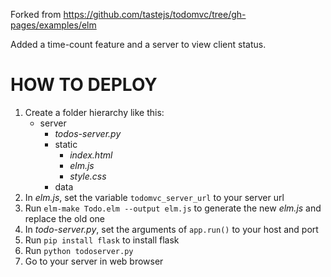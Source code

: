 Forked from https://github.com/tastejs/todomvc/tree/gh-pages/examples/elm

Added a time-count feature and a server to view client status.

HOW TO DEPLOY
===
1. Create a folder hierarchy like this:
     - server
       - *todos-server.py* 
       - static
         - *index.html*
         - *elm.js*
         - *style.css*
       - data
1. In *elm.js*, set the variable `todomvc_server_url` to your server url
2. Run `elm-make Todo.elm --output elm.js` to generate the new *elm.js* and replace the old one
2. In *todo-server.py*, set the arguments of `app.run()` to your host and port
4. Run `pip install flask` to install flask
5. Run `python todoserver.py`
5. Go to your server in web browser

